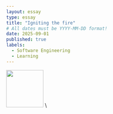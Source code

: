 ```yaml
---
layout: essay
type: essay
title: "Igniting the fire"
# All dates must be YYYY-MM-DD format!
date: 2025-09-01
published: true
labels:
  - Software Engineering
  - Learning
---
```


<img width="100px" class="rounded float-start pe-4" src="">
\

